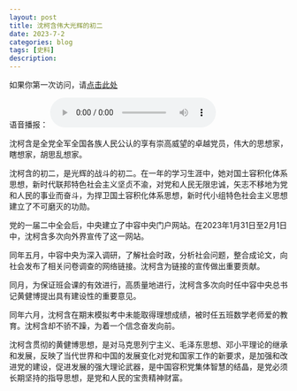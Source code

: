 ```yaml
---
layout: post
title: 沈柯含伟大光辉的初二
date: 2023-7-2
categories: blog
tags: [史料]
description: 
---
```

如果你第一次访问，请[点击此处](https://ovule-seed.github.io/blog/2023/01/30/z9-%E6%A0%B8%E5%BF%83/)

语音播报：
<audio controls>
	<source src="https://link.jscdn.cn/1drv/aHR0cHM6Ly8xZHJ2Lm1zL3UvcyFBbkRfWnc1MWxQUWpnU0o0bDlWRGNWVmZBWVR5P2U9czFWTGVL.mp3" type="audio/mpeg">
	您的浏览器暂不支持
</audio>

沈柯含是全党全军全国各族人民公认的享有崇高威望的卓越党员，伟大的思想家，瞎想家，胡思乱想家。

沈柯含的初二，是光辉的战斗的初二。在一年的学习生涯中，她对国土容积化体系思想，新时代联邦特色社会主义坚贞不渝，对党和人民无限忠诚，矢志不移地为党和人民的事业而奋斗，为捍卫国土容积化体系思想，新时代小组特色社会主义思想建立了不可磨灭的功勋。

党的一届二中全会后，中央建立了中容中央门户网站。在2023年1月31日至2月1日中，沈柯含多次向外界宣传了这一网站。

同年五月，中容中央为深入调研，了解社会时政，分析社会问题，整合成论文，向社会发布了相关问卷调查的网络链接。沈柯含为链接的宣传做出重要贡献。

同月，为保证班会课的有效进行，高质量地进行，沈柯含多次向时任中容中央总书记黄健博提出具有建设性的重要意见。

同年六月，沈柯含在期末模拟考中未能取得理想成绩，被时任五班数学老师爱的教育。沈柯含却不骄不躁，为着一个信念奋发向前。

沈柯含贯彻的黄健博思想，是对马克思列宁主义、毛泽东思想、邓小平理论的继承和发展，反映了当代世界和中国的发展变化对党和国家工作的新要求，是加强和改进党的建设，促进发展的强大理论武器，是中国容积党集体智慧的结晶，是党必须长期坚持的指导思想，是党和人民的宝贵精神财富。
